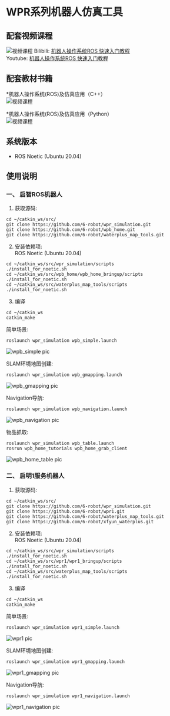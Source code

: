 # WPR系列机器人仿真工具

## 配套视频课程
![视频课程](./media/QR.jpg)
Bilibili: [机器人操作系统ROS 快速入门教程](https://www.bilibili.com/video/BV1BP4y1o7pw/)  
Youtube: [机器人操作系统ROS 快速入门教程](https://www.youtube.com/watch?v=Zs3ic0Im4D8&list=PLu0hA5NOMC0lZDGBkXwTb5NGUapAeUPPp)

## 配套教材书籍
*机器人操作系统(ROS)及仿真应用（C++）  
![视频课程](./media/book_1.jpg)

*机器人操作系统(ROS)及仿真应用（Python）  
![视频课程](./media/book_2.jpg)

## 系统版本

- ROS Noetic (Ubuntu 20.04)

## 使用说明

### 一、 启智ROS机器人
1. 获取源码:
```
cd ~/catkin_ws/src/
git clone https://github.com/6-robot/wpr_simulation.git
git clone https://github.com/6-robot/wpb_home.git
git clone https://github.com/6-robot/waterplus_map_tools.git
```
2. 安装依赖项:  
ROS Noetic (Ubuntu 20.04)
```
cd ~/catkin_ws/src/wpr_simulation/scripts
./install_for_noetic.sh
cd ~/catkin_ws/src/wpb_home/wpb_home_bringup/scripts
./install_for_noetic.sh
cd ~/catkin_ws/src/waterplus_map_tools/scripts
./install_for_noetic.sh
```
3. 编译
```
cd ~/catkin_ws
catkin_make
```

简单场景:
```
roslaunch wpr_simulation wpb_simple.launch
```
![wpb_simple pic](./media/wpb_simple.png)

SLAM环境地图创建:
```
roslaunch wpr_simulation wpb_gmapping.launch
```
![wpb_gmapping pic](./media/wpb_gmapping.png)

Navigation导航:
```
roslaunch wpr_simulation wpb_navigation.launch
```
![wpb_navigation pic](./media/wpb_navigation.png)

物品抓取:
```
roslaunch wpr_simulation wpb_table.launch
rosrun wpb_home_tutorials wpb_home_grab_client
```
![wpb_home_table pic](./media/wpb_home_table.png)

### 二、 启明1服务机器人
1. 获取源码:
```
cd ~/catkin_ws/src/
git clone https://github.com/6-robot/wpr_simulation.git
git clone https://github.com/6-robot/wpr1.git
git clone https://github.com/6-robot/waterplus_map_tools.git
git clone https://github.com/6-robot/xfyun_waterplus.git
```
2. 安装依赖项:  
ROS Noetic (Ubuntu 20.04)
```
cd ~/catkin_ws/src/wpr_simulation/scripts
./install_for_noetic.sh
cd ~/catkin_ws/src/wpr1/wpr1_bringup/scripts
./install_for_noetic.sh
cd ~/catkin_ws/src/waterplus_map_tools/scripts
./install_for_noetic.sh
```
3. 编译
```
cd ~/catkin_ws
catkin_make
```

简单场景:
```
roslaunch wpr_simulation wpr1_simple.launch
```
![wpr1 pic](./media/wpr1_simple.png)

SLAM环境地图创建:
```
roslaunch wpr_simulation wpr1_gmapping.launch
```
![wpr1_gmapping pic](./media/wpr1_gmapping.png)

Navigation导航:
```
roslaunch wpr_simulation wpr1_navigation.launch
```
![wpr1_navigation pic](./media/wpr1_navigation.png)